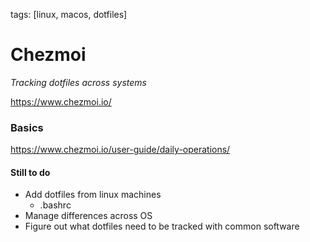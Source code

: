 tags: [linux, macos, dotfiles]
# Chezmoi 
_Tracking dotfiles across systems_

https://www.chezmoi.io/

### Basics
https://www.chezmoi.io/user-guide/daily-operations/

#### Still to do
- Add dotfiles from linux machines
	- .bashrc
- Manage differences across OS
- Figure out what dotfiles need to be tracked with common software